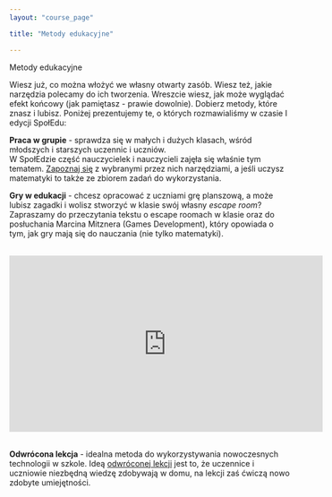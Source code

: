 ```yaml
---
layout: "course_page"

title: "Metody edukacyjne"

---
```


<div class="text-center screen-title">
Metody edukacyjne
</div>

<div class="screen-content">
  <p>
  Wiesz już, co można włożyć we własny otwarty zasób. Wiesz też, jakie narzędzia polecamy do ich tworzenia. Wreszcie wiesz, jak może wyglądać efekt końcowy (jak pamiętasz - prawie dowolnie). Dobierz metody, które znasz i lubisz. Poniżej prezentujemy te, o których rozmawialiśmy w czasie I edycji SpołEdu:
  </p>
  
  <p>
  <strong>Praca w grupie</strong> - sprawdza się w małych i dużych klasach, wśród młodszych i starszych uczennic i uczniów. <br/>
W SpołEdzie część nauczycielek i nauczycieli zajęła się właśnie tym tematem. <a class="content-link" target="_blank" href="https://pracawgrupach.centrumcyfrowe.pl/">Zapoznaj się</a> z wybranymi przez nich narzędziami, a jeśli uczysz matematyki to także ze zbiorem zadań do wykorzystania.

  </p>
  
  <p>
  <strong>Gry w edukacji</strong> - chcesz opracować z uczniami grę planszową, a może lubisz zagadki i wolisz stworzyć w klasie swój własny <i>escape room</i>?<br/>
  Zapraszamy do przeczytania tekstu o escape roomach w klasie oraz do posłuchania Marcina Mitznera (Games Development), który opowiada o tym, jak gry mają się do nauczania (nie tylko matematyki).
  </p>
&nbsp;

<div class="row">
  <div class="col-md-12 col-xs-12">
   <div class="embed-responsive embed-responsive-16by9"> 
   <iframe width="560" height="315" src="https://www.youtube.com/embed/PVX2Hbd5gpI" frameborder="0" allow="autoplay; encrypted-media" allowfullscreen></iframe></div></div>
</div>
&nbsp;
<p>
<strong>Odwrócona lekcja</strong> - idealna metoda do wykorzystywania nowoczesnych technologii w szkole. Ideą <a class="content-link" target="_blank" href="https://cyfrowaakademia.ceo.org.pl/materialy/odwrocona-lekcja">odwróconej lekcji</a> jest to, że uczennice i uczniowie niezbędną wiedzę zdobywają w domu, na lekcji zaś ćwiczą nowo zdobyte umiejętności.


</p>
</div> 
